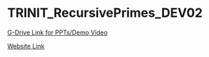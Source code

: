 # TRINIT_RecursivePrimes_DEV02

[G-Drive Link for PPTs/Demo Video](https://drive.google.com/drive/folders/1hOdLbg_lvQxYrLQa2mP08RtOcuIAKYDU?usp=sharing)

[Website Link](https://glucosesupremacy.github.io/TRINIT_RecursivePrimes_DEV02/)

